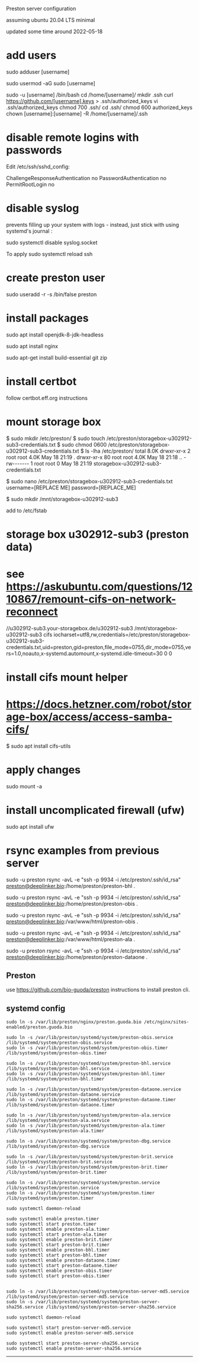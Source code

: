 Preston server configuration

assuming ubuntu 20.04 LTS minimal

updated some time around 2022-05-18

# add users


sudo adduser [username]

sudo usermod -aG sudo [username]

sudo -u [username] /bin/bash
cd /home/[username]/
mkdir .ssh
curl https://github.com/[username].keys > .ssh/authorized_keys
vi .ssh/authorized_keys
chmod  700 .ssh/
cd .ssh/
chmod 600 authorized_keys 
chown [username]:[username] -R /home/[username]/.ssh


# disable remote logins with passwords

Edit /etc/ssh/sshd_config:

ChallengeResponseAuthentication no
PasswordAuthentication no
PermitRootLogin no

# disable syslog

prevents filling up your system with logs - instead, just stick with using systemd's journal :

sudo systemctl disable syslog.socket

To apply sudo systemctl reload ssh

# create preston user

sudo useradd -r -s /bin/false preston

# install packages

sudo apt install openjdk-8-jdk-headless

sudo apt install nginx

sudo apt-get install build-essential git zip

# install certbot

follow certbot.eff.org instructions


# mount storage box

$ sudo mkdir /etc/preston/
$ sudo touch /etc/preston/storagebox-u302912-sub3-credentials.txt
$ sudo chmod 0600 /etc/preston/storagebox-u302912-sub3-credentials.txt 
$ ls -lha /etc/preston/
total 8.0K
drwxr-xr-x  2 root root 4.0K May 18 21:19 .
drwxr-xr-x 80 root root 4.0K May 18 21:18 ..
-rw-------  1 root root    0 May 18 21:19 storagebox-u302912-sub3-credentials.txt

$ sudo nano /etc/preston/storagebox-u302912-sub3-credentials.txt
username=[REPLACE ME]
password=[REPLACE_ME]

$ sudo mkdir /mnt/storagebox-u302912-sub3



add to /etc/fstab


# storage box u302912-sub3 (preston data)
# see https://askubuntu.com/questions/1210867/remount-cifs-on-network-reconnect
//u302912-sub3.your-storagebox.de/u302912-sub3 /mnt/storagebox-u302912-sub3 cifs iocharset=utf8,rw,credentials=/etc/preston/storagebox-u302912-sub3-credentials.txt,uid=preston,gid=preston,file_mode=0755,dir_mode=0755,vers=1.0,noauto,x-systemd.automount,x-systemd.idle-timeout=30 0 0

# install cifs mount helper
# https://docs.hetzner.com/robot/storage-box/access/access-samba-cifs/

$ sudo apt install cifs-utils

# apply changes

sudo mount -a

# install uncomplicated firewall (ufw)

sudo apt install ufw

# rsync examples from previous server

sudo -u preston rsync -avL -e "ssh -p 9934 -i /etc/preston/.ssh/id_rsa" preston@deeplinker.bio:/home/preston/preston-bhl .

sudo -u preston rsync -avL -e "ssh -p 9934 -i /etc/preston/.ssh/id_rsa" preston@deeplinker.bio:/home/preston/preston-obis .

sudo -u preston rsync -avL -e "ssh -p 9934 -i /etc/preston/.ssh/id_rsa" preston@deeplinker.bio:/var/www/html/preston-obis .

sudo -u preston rsync -avL -e "ssh -p 9934 -i /etc/preston/.ssh/id_rsa" preston@deeplinker.bio:/var/www/html/preston-ala .

sudo -u preston rsync -avL -e "ssh -p 9934 -i /etc/preston/.ssh/id_rsa" preston@deeplinker.bio:/home/preston/preston-dataone .


## Preston 

use https://github.com/bio-guoda/preston instructions to install preston cli. 



## systemd config

```
sudo ln -s /var/lib/preston/nginx/preston.guoda.bio /etc/nginx/sites-enabled/preston.guoda.bio
```

```
sudo ln -s /var/lib/preston/systemd/system/preston-obis.service /lib/systemd/system/preston-obis.service
sudo ln -s /var/lib/preston/systemd/system/preston-obis.timer /lib/systemd/system/preston-obis.timer

sudo ln -s /var/lib/preston/systemd/system/preston-bhl.service /lib/systemd/system/preston-bhl.service
sudo ln -s /var/lib/preston/systemd/system/preston-bhl.timer /lib/systemd/system/preston-bhl.timer

sudo ln -s /var/lib/preston/systemd/system/preston-dataone.service /lib/systemd/system/preston-dataone.service
sudo ln -s /var/lib/preston/systemd/system/preston-dataone.timer /lib/systemd/system/preston-dataone.timer

sudo ln -s /var/lib/preston/systemd/system/preston-ala.service /lib/systemd/system/preston-ala.service
sudo ln -s /var/lib/preston/systemd/system/preston-ala.timer /lib/systemd/system/preston-ala.timer

sudo ln -s /var/lib/preston/systemd/system/preston-dbg.service /lib/systemd/system/preston-dbg.service

sudo ln -s /var/lib/preston/systemd/system/preston-brit.service /lib/systemd/system/preston-brit.service
sudo ln -s /var/lib/preston/systemd/system/preston-brit.timer /lib/systemd/system/preston-brit.timer

sudo ln -s /var/lib/preston/systemd/system/preston.service /lib/systemd/system/preston.service
sudo ln -s /var/lib/preston/systemd/system/preston.timer /lib/systemd/system/preston.timer

sudo systemctl daemon-reload

sudo systemctl enable preston.timer
sudo systemctl start preston.timer
sudo systemctl enable preston-ala.timer
sudo systemctl start preston-ala.timer
sudo systemctl enable preston-brit.timer
sudo systemctl start preston-brit.timer
sudo systemctl enable preston-bhl.timer
sudo systemctl start preston-bhl.timer
sudo systemctl enable preston-dataone.timer
sudo systemctl start preston-dataone.timer
sudo systemctl enable preston-obis.timer
sudo systemctl start preston-obis.timer


sudo ln -s /var/lib/preston/systemd/system/preston-server-md5.service /lib/systemd/system/preston-server-md5.service
sudo ln -s /var/lib/preston/systemd/system/preston-server-sha256.service /lib/systemd/system/preston-server-sha256.service

sudo systemctl daemon-reload

sudo systemctl start preston-server-md5.service
sudo systemctl enable preston-server-md5.service

sudo systemctl start preston-server-sha256.service
sudo systemctl enable preston-server-sha256.service

```

----

